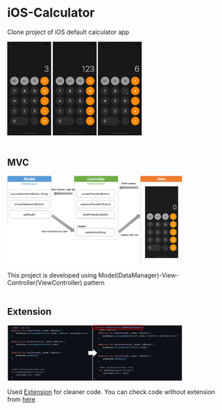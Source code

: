 # iOS-Calculator
Clone project of iOS default calculator app

<img src="./iOS-Calculator/1.gif" width="20%" alt="dice"></img>
<img src="./iOS-Calculator/2.gif" width="20%" alt="dice"></img>
<img src="./iOS-Calculator/3.gif" width="20%" alt="dice"></img>
<br/><br/>

## MVC
<img src="./iOS-Calculator/mvc-diagram.png" width="80%" alt="dice"></img>

This project is developed using Model(DataManager)-View-Controller(ViewController) pattern
<br/><br/>

## Extension
<img src="./iOS-Calculator/extension.png" width="80%" alt="dice"></img>

Used [Extension](https://docs.swift.org/swift-book/LanguageGuide/Extensions.html) for cleaner code. You can check code without extension from [here](https://github.com/ChoiysApple/iOS-Calculator/blob/6c2fc192a209fba09f9e11238b07b167f1a0af2b/iOS-Calculator/iOS-Calculator/ViewController.swift) 
